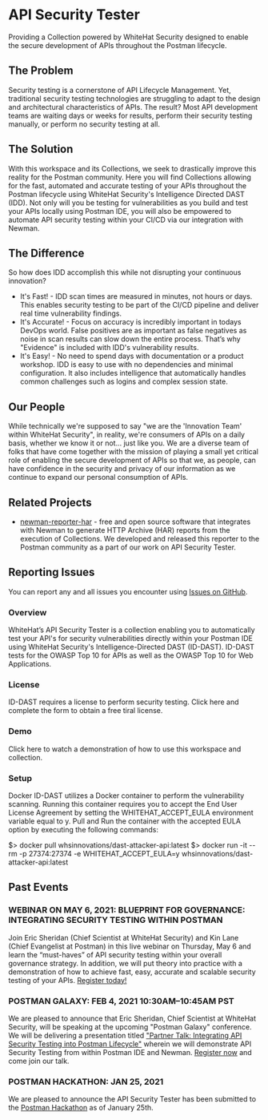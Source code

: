 # API Security Tester

Providing a Collection powered by WhiteHat Security designed to enable the secure development of APIs throughout the Postman lifecycle.

## The Problem

Security testing is a cornerstone of API Lifecycle Management. Yet, traditional security testing technologies are struggling to adapt to the design and architectural characteristics of APIs. The result? Most API development teams are waiting days or weeks for results, perform their security testing manually, or perform no security testing at all.

## The Solution

With this workspace and its Collections, we seek to drastically improve this reality for the Postman community. Here you will find Collections allowing for the fast, automated and accurate testing of your APIs throughout the Postman lifecycle using WhiteHat Security's Intelligence Directed DAST (IDD). Not only will you be testing for vulnerabilities as you build and test your APIs locally using Postman IDE, you will also be empowered to automate API security testing within your CI/CD via our integration with Newman.

## The Difference

So how does IDD accomplish this while not disrupting your continuous innovation?

* It's Fast! - IDD scan times are measured in minutes, not hours or days. This enables security testing to be part of the CI/CD pipeline and deliver real time vulnerability findings.
* It's Accurate! - Focus on accuracy is incredibly important in todays DevOps world. False positives are as important as false negatives as noise in scan results can slow down the entire process. That’s why "Evidence" is included with IDD's vulnerability results.
* It's Easy! - No need to spend days with documentation or a product workshop. IDD is easy to use with no dependencies and minimal configuration. It also includes intelligence that automatically handles common challenges such as logins and complex session state.

## Our People

While technically we're supposed to say "we are the 'Innovation Team' within WhiteHat Security", in reality, we're consumers of APIs on a daily basis, whether we know it or not... just like you. We are a diverse team of folks that have come together with the mission of playing a small yet critical role of enabling the secure development of APIs so that we, as people, can have confidence in the security and privacy of our information as we continue to expand our personal consumption of APIs.

## Related Projects

* [newman-reporter-har](https://www.npmjs.com/package/newman-reporter-har) - free and open source software that integrates with Newman to generate HTTP Archive (HAR) reports from the execution of Collections. We developed and released this reporter to the Postman community as a part of our work on API Security Tester.

## Reporting Issues

You can report any and all issues you encounter using [Issues on GitHub](https://github.com/whitehatsec-innovations/dast-postman-resources/issues).

### Overview
WhiteHat’s API Security Tester is a collection enabling you to automatically test your API's for security vulnerabilities directly within your Postman IDE using WhiteHat Security's Intelligence-Directed DAST (ID-DAST). ID-DAST tests for the OWASP Top 10 for APIs as well as the OWASP Top 10 for Web Applications.

### License
ID-DAST requires a license to perform security testing. Click here and complete the form to obtain a free tiral license.

### Demo
Click here to watch a demonstration of how to use this workspace and collection.

### Setup
Docker
ID-DAST utilizes a Docker container to perform the vulnerability scanning. Running this container requires you to accept the End User License Agreement by setting the WHITEHAT_ACCEPT_EULA environment variable equal to y. Pull and Run the container with the accepted EULA option by executing the following commands:

$> docker pull whsinnovations/dast-attacker-api:latest
$> docker run -it --rm -p 27374:27374 -e WHITEHAT_ACCEPT_EULA=y whsinnovations/dast-attacker-api:latest

## Past Events

### WEBINAR ON MAY 6, 2021: BLUEPRINT FOR GOVERNANCE: INTEGRATING SECURITY TESTING WITHIN POSTMAN

Join Eric Sheridan (Chief Scientist at WhiteHat Security) and Kin Lane (Chief Evangelist at Postman) in this live webinar on Thursday, May 6 and learn the “must-haves” of API security testing within your overall governance strategy. In addition, we will put theory into practice with a demonstration of how to achieve fast, easy, accurate and scalable security testing of your APIs. [Register today!](https://info.whitehatsec.com/0521-WebinarWH-IntegrateAPITestingPostman.html)


### POSTMAN GALAXY: FEB 4, 2021 10:30AM–10:45AM PST

We are pleased to announce that Eric Sheridan, Chief Scientist at WhiteHat Security, will be speaking at the upcoming "Postman Galaxy" conference. We will be delivering a presentation titled ["Partner Talk: Integrating API Security Testing into Postman Lifecycle"](https://www.postman.com/postman-galaxy/schedule/) wherein we will demonstrate API Security Testing from within Postman IDE and Newman. [Register now](https://www.postman.com/postman-galaxy/) and come join our talk.

### POSTMAN HACKATHON: JAN 25, 2021

We are pleased to announce the API Security Tester has been submitted to the [Postman Hackathon](https://www.postman.com/postman-galaxy/postman-api-hack/) as of January 25th.
